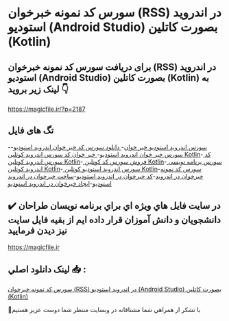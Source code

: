 # سورس کد نمونه خبرخوان (RSS) در اندروید استودیو (Android Studio) بصورت کاتلین (Kotlin)

## برای دریافت سورس کد نمونه خبرخوان (RSS) در اندروید استودیو (Android Studio) بصورت کاتلین (Kotlin) به لینک زیر بروید 👇

https://magicfile.ir/?p=2187

## تگ های فایل

-[سورس اندروید استودیو خبر خوان](https://magicfile.ir/product/%d8%b3%d9%88%d8%b1%d8%b3-%d9%88-%da%a9%d8%af-%d9%86%d9%85%d9%88%d9%86%d9%87-%d8%ae%d8%a8%d8%b1-%d8%ae%d9%88%d8%a7%d9%86-%d8%af%d8%b1-%d8%a7%d9%86%d8%af%d8%b1%d9%88%db%8c%d8%af-%d8%b3%d8%aa%d9%88%d8%af%db%8c%d9%88/)-[ دانلود سورس کد خبر خوان اندروید استودیو](https://magicfile.ir/product/%d8%b3%d9%88%d8%b1%d8%b3-%d9%88-%da%a9%d8%af-%d9%86%d9%85%d9%88%d9%86%d9%87-%d8%ae%d8%a8%d8%b1-%d8%ae%d9%88%d8%a7%d9%86-%d8%af%d8%b1-%d8%a7%d9%86%d8%af%d8%b1%d9%88%db%8c%d8%af-%d8%b3%d8%aa%d9%88%d8%af%db%8c%d9%88/)-[ سورس خبر خوان اندروید استودیو](https://magicfile.ir/product/%d8%b3%d9%88%d8%b1%d8%b3-%d9%88-%da%a9%d8%af-%d9%86%d9%85%d9%88%d9%86%d9%87-%d8%ae%d8%a8%d8%b1-%d8%ae%d9%88%d8%a7%d9%86-%d8%af%d8%b1-%d8%a7%d9%86%d8%af%d8%b1%d9%88%db%8c%d8%af-%d8%b3%d8%aa%d9%88%d8%af%db%8c%d9%88/)-[ خبر خوان کد سورس اندروید کوتلین Kotlin](https://magicfile.ir/product/%d8%b3%d9%88%d8%b1%d8%b3-%d9%88-%da%a9%d8%af-%d9%86%d9%85%d9%88%d9%86%d9%87-%d8%ae%d8%a8%d8%b1-%d8%ae%d9%88%d8%a7%d9%86-%d8%af%d8%b1-%d8%a7%d9%86%d8%af%d8%b1%d9%88%db%8c%d8%af-%d8%b3%d8%aa%d9%88%d8%af%db%8c%d9%88/)-[ کد سورس اندروید کوتلین Kotlin](https://magicfile.ir/product/%d8%b3%d9%88%d8%b1%d8%b3-%d9%88-%da%a9%d8%af-%d9%86%d9%85%d9%88%d9%86%d9%87-%d8%ae%d8%a8%d8%b1-%d8%ae%d9%88%d8%a7%d9%86-%d8%af%d8%b1-%d8%a7%d9%86%d8%af%d8%b1%d9%88%db%8c%d8%af-%d8%b3%d8%aa%d9%88%d8%af%db%8c%d9%88/)-[ فروش سورس کد کوتلین Kotlin](https://magicfile.ir/product/%d8%b3%d9%88%d8%b1%d8%b3-%d9%88-%da%a9%d8%af-%d9%86%d9%85%d9%88%d9%86%d9%87-%d8%ae%d8%a8%d8%b1-%d8%ae%d9%88%d8%a7%d9%86-%d8%af%d8%b1-%d8%a7%d9%86%d8%af%d8%b1%d9%88%db%8c%d8%af-%d8%b3%d8%aa%d9%88%d8%af%db%8c%d9%88/)-[ سورس برنامه نویسی اندروید کوتلین Kotlin](https://magicfile.ir/product/%d8%b3%d9%88%d8%b1%d8%b3-%d9%88-%da%a9%d8%af-%d9%86%d9%85%d9%88%d9%86%d9%87-%d8%ae%d8%a8%d8%b1-%d8%ae%d9%88%d8%a7%d9%86-%d8%af%d8%b1-%d8%a7%d9%86%d8%af%d8%b1%d9%88%db%8c%d8%af-%d8%b3%d8%aa%d9%88%d8%af%db%8c%d9%88/)-[ سورس اندروید استودیو کوتلین Kotlin](https://magicfile.ir/product/%d8%b3%d9%88%d8%b1%d8%b3-%d9%88-%da%a9%d8%af-%d9%86%d9%85%d9%88%d9%86%d9%87-%d8%ae%d8%a8%d8%b1-%d8%ae%d9%88%d8%a7%d9%86-%d8%af%d8%b1-%d8%a7%d9%86%d8%af%d8%b1%d9%88%db%8c%d8%af-%d8%b3%d8%aa%d9%88%d8%af%db%8c%d9%88/)-[سورس کد نمونه خبرخوان در اندروید](https://magicfile.ir/product/%d8%b3%d9%88%d8%b1%d8%b3-%d9%88-%da%a9%d8%af-%d9%86%d9%85%d9%88%d9%86%d9%87-%d8%ae%d8%a8%d8%b1-%d8%ae%d9%88%d8%a7%d9%86-%d8%af%d8%b1-%d8%a7%d9%86%d8%af%d8%b1%d9%88%db%8c%d8%af-%d8%b3%d8%aa%d9%88%d8%af%db%8c%d9%88/)-[کد خبرخوان در اندروید استودیو](https://magicfile.ir/product/%d8%b3%d9%88%d8%b1%d8%b3-%d9%88-%da%a9%d8%af-%d9%86%d9%85%d9%88%d9%86%d9%87-%d8%ae%d8%a8%d8%b1-%d8%ae%d9%88%d8%a7%d9%86-%d8%af%d8%b1-%d8%a7%d9%86%d8%af%d8%b1%d9%88%db%8c%d8%af-%d8%b3%d8%aa%d9%88%d8%af%db%8c%d9%88/)-[ساخت خبرخوان در اندروید استودیو](https://magicfile.ir/product/%d8%b3%d9%88%d8%b1%d8%b3-%d9%88-%da%a9%d8%af-%d9%86%d9%85%d9%88%d9%86%d9%87-%d8%ae%d8%a8%d8%b1-%d8%ae%d9%88%d8%a7%d9%86-%d8%af%d8%b1-%d8%a7%d9%86%d8%af%d8%b1%d9%88%db%8c%d8%af-%d8%b3%d8%aa%d9%88%d8%af%db%8c%d9%88/)-[ایجاد خبرخوان در اندروید استودیو](https://magicfile.ir/product/%d8%b3%d9%88%d8%b1%d8%b3-%d9%88-%da%a9%d8%af-%d9%86%d9%85%d9%88%d9%86%d9%87-%d8%ae%d8%a8%d8%b1-%d8%ae%d9%88%d8%a7%d9%86-%d8%af%d8%b1-%d8%a7%d9%86%d8%af%d8%b1%d9%88%db%8c%d8%af-%d8%b3%d8%aa%d9%88%d8%af%db%8c%d9%88/)

## ✔️ در سايت فايل هاي ويژه اي براي برنامه نويسان طراحان دانشجويان و دانش آموزان قرار داده ايم از بقيه فايل سايت نيز ديدن فرماييد

https://magicfile.ir


## لينک دانلود اصلي 📥 :

[سورس کد نمونه خبرخوان (RSS) در اندروید استودیو (Android Studio) بصورت کاتلین (Kotlin)](https://magicfile.ir/product/%d8%b3%d9%88%d8%b1%d8%b3-%d9%88-%da%a9%d8%af-%d9%86%d9%85%d9%88%d9%86%d9%87-%d8%ae%d8%a8%d8%b1-%d8%ae%d9%88%d8%a7%d9%86-%d8%af%d8%b1-%d8%a7%d9%86%d8%af%d8%b1%d9%88%db%8c%d8%af-%d8%b3%d8%aa%d9%88%d8%af%db%8c%d9%88/) 


🙏با تشکر از همراهي شما مشتاقانه در وبسایت منتظر شما دوست عزیز هستیم

